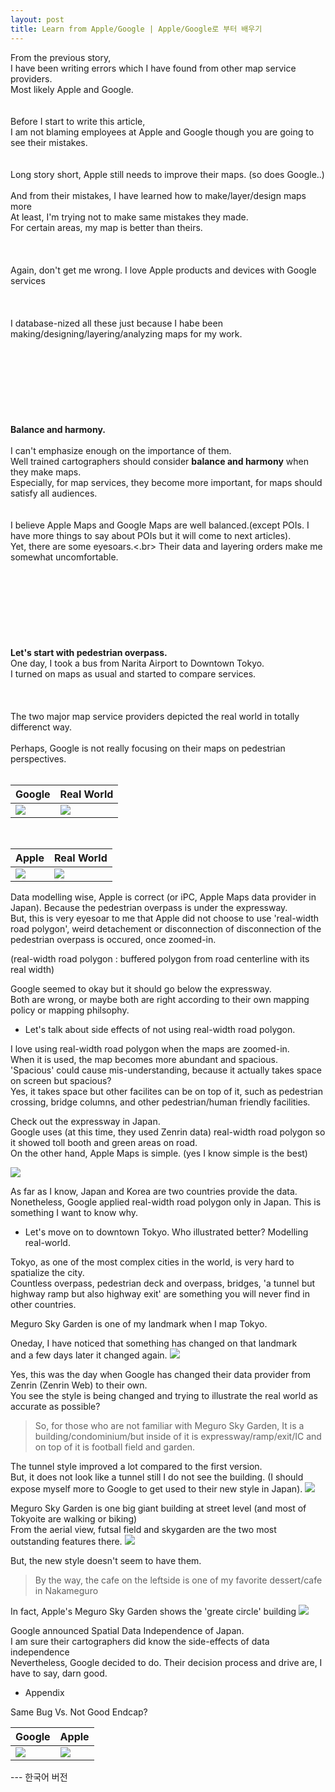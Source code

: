 ```yaml
---
layout: post
title: Learn from Apple/Google | Apple/Google로 부터 배우기
---
```


From the previous story, <br>
I have been writing errors which I have found from other map service providers. <br>
Most likely Apple and Google.
<br>
<br>
<br>
Before I start to write this article, <br>
I am not blaming employees at Apple and Google though you are going to see their mistakes.
<br>
<br>
<br>
Long story short, Apple still needs to improve their maps. (so does Google..)<br>
<br>
And from their mistakes, I have learned how to make/layer/design maps more<br>
At least,  I'm trying not to make same mistakes they made.<br>
For certain areas, my map is better than theirs. <br>
<br>
<br>
<br>
Again, don't get me wrong. I love Apple products and devices with Google services<br>
<br>
<br>
<br>
I database-nized all these just because I habe been making/designing/layering/analyzing maps for my work.
<br>
<br>
<br>
<br>
<br>
<br>
<br>
<br>
<br>
**Balance and harmony.** <br>
<br>
I can't emphasize enough on the importance of them. <br>
Well trained cartographers should consider **balance and harmony** when they make maps. <br>
Especially, for map services, they become more important, for maps should satisfy all audiences.
<br>
<br>
<br>
I believe Apple Maps and Google Maps are well balanced.(except POIs. I have more things to say about POIs but it will come to next articles).<br>
Yet, there are some eyesoars.<.br>
Their data and layering orders make me somewhat uncomfortable.
<br>
<br>
<br>
<br>
<br>
<br>
<br>
<br>
<br>
**Let's start with pedestrian overpass.**
<br>
One day, I took a bus from Narita Airport to Downtown Tokyo. <br>
I turned on maps as usual and started to compare services.<br>
<br>
<br>
<br>
The two major map service providers depicted the real world in totally differenct way. <br>
<br>
Perhaps, Google is not really focusing on their maps on pedestrian perspectives.
<br>
<br>

Google | Real World
-- |  --
![](https://github.com/pil0706/pil0706.github.io/blob/master/screenshots/2nd/overpass_google.gif?raw=true) | ![](https://github.com/pil0706/pil0706.github.io/blob/master/screenshots/2nd/overpass_real.png?raw=true)

<br>

Apple | Real World
 -- | --
![](https://github.com/pil0706/pil0706.github.io/blob/master/screenshots/2nd/overpass_apple.gif?raw=true) | ![](https://github.com/pil0706/pil0706.github.io/blob/master/screenshots/2nd/overpass_real.png?raw=true)



Data modelling wise, Apple is correct (or iPC, Apple Maps data provider in Japan). Because the pedestrian overpass is under the expressway.<br>
But, this is very eyesoar to me that Apple did not choose to use 'real-width road polygon', weird detachement or disconnection of disconnection of the pedestrian overpass is occured, once zoomed-in. <br>

(real-width road polygon : buffered polygon from road centerline with its real width)

Google seemed to okay but it should go below the expressway.<br>
Both are wrong, or maybe both are right according to their own mapping policy or mapping philsophy.




- Let's talk about side effects of not using real-width road polygon.

I love using real-width road polygon when the maps are zoomed-in.<br>
When it is used, the map becomes more abundant and spacious. <br>
'Spacious' could cause mis-understanding, because it actually takes space on screen but spacious? <br>
Yes, it takes space but other facilites can be on top of it, such as pedestrian crossing, bridge columns, and other pedestrian/human friendly facilities.



Check out the expressway in Japan. <br>
Google uses (at this time, they used Zenrin data) real-width road polygon so it showed toll booth and green areas on road.<br>
On the other hand, Apple Maps is simple. (yes I know simple is the best)<br>

![](https://github.com/pil0706/pil0706.github.io/blob/master/screenshots/2nd/tg_aVsg.gif?raw=true)


As far as I know, Japan and Korea are two countries provide the data.<br>
Nonetheless, Google applied real-width road polygon only in Japan. This is something I want to know why.








- Let's move on to downtown Tokyo. Who illustrated better? Modelling real-world.


Tokyo, as one of the most complex cities in the world, is very hard to spatialize the city. <br>
Countless overpass, pedestrian deck and overpass, bridges, 'a tunnel but highway ramp but also highway exit' are something you will never find in other countries.<br>

Meguro Sky Garden is one of my landmark when I map Tokyo.

Oneday, I have noticed that something has changed on that landmark <br>
and a few days later it changed again.
![](https://github.com/pil0706/pil0706.github.io/blob/master/screenshots/2nd/meguro_google.gif?raw=true)

Yes, this was the day when Google has changed their data provider from Zenrin (Zenrin Web) to their own.<br> 
You see the style is being changed and trying to illustrate the real world as accurate as possible?





> So, for those who are not familiar with Meguro Sky Garden,
> It is a building/condominium/but inside of it is expressway/ramp/exit/IC and on top of it is football field and garden.



The tunnel style improved a lot compared to the first version. <br>
But, it does not look like a tunnel still I do not see the building. (I should expose myself more to Google to get used to their new style in Japan).
![](https://github.com/pil0706/pil0706.github.io/blob/master/screenshots/2nd/meguro_now.png?raw=true)


Meguro Sky Garden is one big giant building at street level (and most of Tokyoite are walking or biking)<br>
From the aerial view, futsal field and skygarden are the two most outstanding features there.
![](https://github.com/pil0706/pil0706.github.io/blob/master/screenshots/2nd/meguro_now_streetlevel.png?raw=true)


But, the new style doesn't seem to have them.<br>
> By the way, the cafe on the leftside is one of my favorite dessert/cafe in Nakameguro

In fact, Apple's Meguro Sky Garden shows the 'greate circle' building
![](https://github.com/pil0706/pil0706.github.io/blob/master/screenshots/2nd/apple_megro_building.png?raw=true)










Google announced Spatial Data Independence of Japan. <br>
I am sure their cartographers did know the side-effects of data independence <br>
Nevertheless, Google decided to do. Their decision process and drive are, I have to say, darn good.










- Appendix

Same Bug Vs. Not Good Endcap?

Google | Apple
-- | --
![](https://github.com/pil0706/pil0706.github.io/blob/master/screenshots/2nd/google_bug.gif?raw=true) | ![](https://github.com/pil0706/pil0706.github.io/blob/master/screenshots/2nd/apple_bug.gif?raw=true)







--- 한국어 버전
